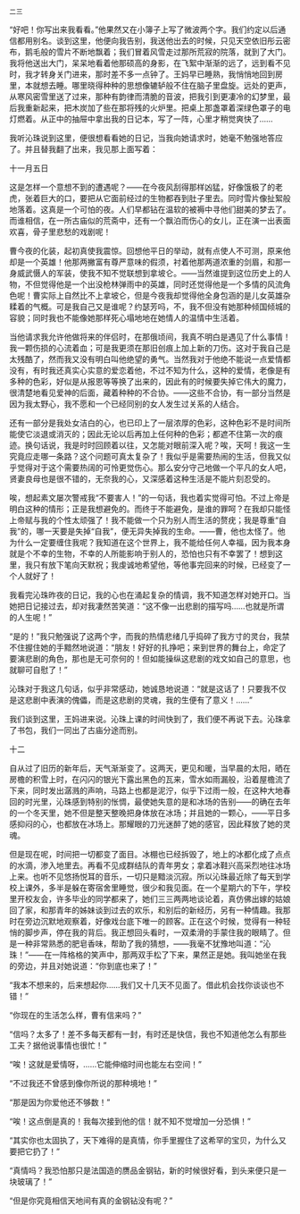     二三 

   “好吧！你写出来我看看。”他果然又在小簿子上写了微波两个字。我们约定以后通信都用别名。谈到这里，他便向我告别，我送他出去的时候，只见天空依旧彤云密布，鹅毛般的雪片不断地飘着；我们冒着风雪走过那所荒寂的院落，就到了大门。我将他送出大门，呆呆地看着他那硕高的身影，在飞絮中渐渐的远了，远到看不见时，我才转身关门进来，那时差不多一点钟了。王妈早已睡熟，我悄悄地回到房里，本就想去睡。哪里晓得种种的思想像辘轳般不住在脑子里盘旋。远处的更声，从寒风密雪里送了过来，那种有韵律而清脆的音波，把我引到更凄冷的幻梦里，最后我重新起来，把木炭加了些在那将残的火炉里。把桌上那盏罩着深绿色罩子的电灯燃着。从正中的抽屉中拿出我的日记本，写了一阵，心里才稍觉爽快了……

   我听沁珠说到这里，便很想看看她的日记，当我向她请求时，她毫不勉强地答应了。并且替我翻了出来，我见那上面写着：

   十一月五日

   这是怎样一个意想不到的遭遇呢？——在今夜风刮得那样凶猛，好像饿极了的老虎，张着巨大的口，要把从它面前经过的生物都吞到肚子里去。同时雪片像扯絮般地落着。这真是一个可怕的夜。人们早都钻在温软的被褥中寻他们甜美的梦去了。而谁相信，在一所古庙似的荒斋中，还有一个飘泊而伤心的女儿，正在演一出表面欢喜，骨子里悲愁的戏剧呢！

   曹今夜的化装，起初真使我震惊。回想他平日的举动，就有点使人不可测，原来他却是一个英雄！他那两撇富有尊严意味的假须，衬着他那两道浓重的剑眉，和那一身威武慑人的军装，使我不知不觉联想到拿坡仑。——当然谁提到这位历史上的人物，不但觉得他是一个出没枪林弹雨中的英雄，同时还觉得他是一个多情的风流角色呢！曹实际上自然比不上拿坡仑，但是今夜我却觉得他全身包涵的是儿女英雄杂糅着的气概。可是我自己又是谁呢？约瑟芳吗，不，我不但没有她那种倾国倾城的容貌；同时我也不能像她那样死心塌地地在她情人的温情中生活着。

   当他请求我允许他做将来的伴侣时，在那俄顷间，我真不明白是遇见了什么事情！我一颗伤损的心流着血；可是我更须在那旧创痕上加上新的刀伤。这对于我自己是太残酷了，然而我又没有明白叫他绝望的勇气。当然我对于他绝不能说一点爱情都没有，有时我还真实心实意的爱恋着他，不过不知为什么，这种的爱情，老像是有多种的色彩，好似是从报恩等等换了出来的，因此有的时候要失掉它伟大的魔力，很清楚地看见爱神的后面，藏着种种的不合协。——这些不合协，有一部分当然是因为我太野心，我不愿和一个已经同别的女人发生过关系的人结合。

   还有一部分是我处女洁白的心，也已印上了一层浓厚的色彩，这种色彩不是时间所能使它淡退或消灭的；因此无论以后再加上任何种的色彩；都遮不住第一次的痕迹。换句话说，我是时时回顾着以往，又怎能对眼前深入呢？唉，天呵！我这一生究竟应走哪一条路？这个问题可真太复杂了！我似乎是需要热闹的生活，但我又似乎觉得对于这个需要热阔的可怜更觉伤心。那么安分守己地做一个平凡的女人吧，贤妻良母也是很不错的，无奈我的心，又深感着这种生活是不能片刻忍受的。

   唉，想起素文屡次警戒我“不要害人！”的一句话，我也着实觉得可怕。不过上帝是明白这种的情形；正是我想避免的。而终于不能避免，是谁的罪呵？在我却只能怪上帝赋与我的个性太顽强了！我不能做一个只为别人而生活的赘疣；我是尊重“自我”的，哪一天要是失掉“自我”，便无异失掉我的生命。——曹，他也太怪了。他为什么一定要缠住我呢？我知道在这个世界上，我不能给任何人幸福，因为我本身就是个不幸的生物，不幸的人所能影响于别人的，恐怕也只有不幸罢了！想到这里，我只有放下笔向天默祝；我虔诚地希望他，等他事完回来的时候，已经变了一个人就好了！

   我看完沁珠昨夜的日记，我的心也在涌起复杂的情调，我不知道怎样对她开口。当她把日记接过去，却对我凄然苦笑道：“这不像一出悲剧的描写吗……也就是所谓的人生呢！”

   “是的！”我只勉强说了这两个字，而我的热情悲绪几乎捣碎了我方寸的灵台，我禁不住握住她的手黯然地说道：“朋友！好好的扎挣吧；来到世界的舞台上，命定了要演悲剧的角色，那也是无可奈何的！但如能操纵这悲剧的戏文如自己的意思，也就聊可自慰了！”

   沁珠对于我这几句话，似乎非常感动，她诚恳地说道：“就是这话了！只要我不仅是这悲剧中表演的傀儡，而是这悲剧的灵魂，我的生便有了意义！……”

   我们谈到这里，王妈进来说。沁珠上课的时间快到了，我们便不再说下去。沁珠拿了书包，我们一同出了古庙分途而别。

   十二

   自从过了旧历的新年后，天气渐渐变了。这两天，更见和暖，当早晨的太阳，晒在房檐的积雪上时，在闪闪的银光下露出黑色的瓦来，雪水如雨漏般，沿着屋檐流了下来，同时发出潺溅的声响，马路上也都是泥泞，似乎下过雨一般，在这种大地春回的时光里，沁珠感到特别的怅惆，最使她失意的是和冰场的告别——的确在去年的一个冬天里，她不但是整天整晚把身体放在冰场；并且她的一颗心，——平日多感抑闷的心，也都放在冰场上。那耀眼的刀光迷醉了她的感官，因此释放了她的灵魂。

   但是现在呢，时间把一切都变了面目。冰棚也已经拆毁了，地上的冰都化成了点点的水滴，渗入地里去。再看不见成群结队的青年男女；拿着冰鞋兴高采烈地往冰场上来。也听不见悠扬悦耳的音乐，一切只是黯淡沉寂。所以沁珠最近除了每天到学校上课外，多半是躲在寄宿舍里睡觉，很少和我见面。在一个星期六的下午，学校里开校友会，许多毕业的同学都来了，她们三三两两地谈论着，真仿佛出嫁的姑娘回了家，和那青年的姊妹谈到过去的欢乐，和别后的新经历，另有一种情趣。我那时在旁边沉默地观察着，好像戏台底下唯一的顾客。正在这个时候，觉得有一种轻悄的脚步声，停在我的背后。我正想回头看时，一双柔滑的手蒙住我的眼睛了。但是一种非常熟悉的肥皂香味，帮助了我的猜想，——我毫不犹豫地叫道：“沁珠！”——在一阵格格的笑声中，那两双手松了下来，果然正是她。我叫她坐在我的旁边，并且对她说道：“你到底也来了！”

   “我本不想来的，后来想起你……我们又十几天不见面了。借此机会找你谈谈也不错！”

   “你现在的生活怎么样，曹有信来吗？”

   “信吗？太多了！差不多每天都有一封，有时还是快信，我也不知道他怎么有那些工夫？据他说事情也很忙！”

   “唉！这就是爱情呀，……它能伸缩时间也能左右空间！”

   “不过我还不曾感到像你所说的那种境地！”

   “那是因为你爱他还不够数！”

   “唉！这点倒是真的！我每次接到他的信！就不知不觉增加一分恐惧！”

   “其实你也太固执了，天下难得的是真情，你手里握住了这希罕的宝贝，为什么又要把它扔了！”

   “真情吗？我恐怕那只是法国造的赝品金钢钻，新的时候很好看，到头来便只是一块玻璃了！”

   “但是你究竟相信天地间有真的金钢钻没有呢？”

